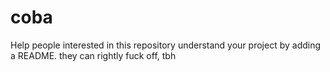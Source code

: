 # coba
Help people interested in this repository understand your project by adding a README.
they can rightly fuck off, tbh
